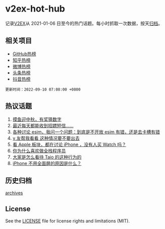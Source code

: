 # v2ex-hot-hub

 记录[V2EX](https://www.v2ex.com/)从 2021-01-06 日至今的热门话题。每小时抓取一次数据，按天[归档](archives)。
 
 ## 相关项目

- [GitHub热榜](https://github.com/snaildev/github-hot-hub)
- [知乎热榜](https://github.com/snaildev/zhihu-hot-hub)
- [微博热榜](https://github.com/snaildev/weibo-hot-hub)
- [头条热榜](https://github.com/snaildev/toutiao-hot-hub)
- [抖音热榜](https://github.com/snaildev/douyin-hot-hub)


 `更新时间：2022-09-10 07:08:00 +0800`

## 热议话题

1. [摸鱼迎中秋，有奖猜数字](https://www.v2ex.com/t/878872)
1. [最近每天都能收到招嫖短信……](https://www.v2ex.com/t/878831)
1. [各种讨论 esim，我问一个问题：到底是不开放 esim 有错，还是去卡槽有错](https://www.v2ex.com/t/878855)
1. [v 友帮我看看 这种情况要不要出去](https://www.v2ex.com/t/878826)
1. [看 Apple 板块，都在讨论 iPhone ，没有人买 Watch 吗？](https://www.v2ex.com/t/878845)
1. [你为什么喜欢做全栈程序员](https://www.v2ex.com/t/878881)
1. [大家是怎么看待 Taio 的这种行为的](https://www.v2ex.com/t/878935)
1. [iPhone 不用全面屏的原因是什么？](https://www.v2ex.com/t/878857)

## 历史归档

[archives](archives)

## License

See the [LICENSE](LICENSE) file for license rights and limitations (MIT).
